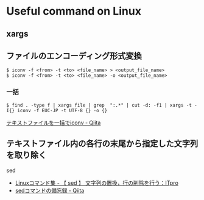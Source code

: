 # Useful command on Linux


## xargs

## ファイルのエンコーディング形式変換
```
$ iconv -f <from> -t <to> <file_name> > <output_file_name>
$ iconv -f <from> -t <to> <file_name> -o <output_file_name>
```

### 一括
```
$ find . -type f | xargs file | grep  ":.*" | cut -d: -f1 | xargs -t -I{} iconv -f EUC-JP -t UTF-8 {} -o {}
```

<a href="https://qiita.com/yocifico/items/316bf6fd22b277cf2aa6">テキストファイルを一括でiconv - Qiita</a>


## テキストファイル内の各行の末尾から指定した文字列を取り除く
sed
- <a href="http://itpro.nikkeibp.co.jp/article/COLUMN/20060227/230879/">Linuxコマンド集 - 【 sed 】 文字列の置換，行の削除を行う：ITpro</a>
- <a href="https://qiita.com/takech9203/items/b96eff5773ce9d9cc9b3">sedコマンドの備忘録 - Qiita</a>







